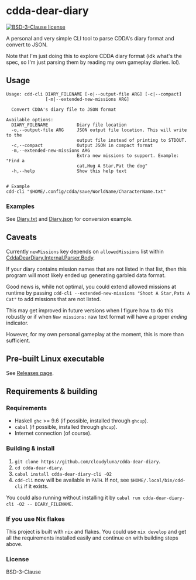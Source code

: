 # cdda-dear-diary

[![BSD-3-Clause license](https://img.shields.io/badge/license-BSD--3--Clause-blue.svg)](LICENSE)

A personal and very simple CLI tool to parse CDDA's diary format and convert to JSON.

Note that I'm just doing this to explore CDDA diary format (idk what's the spec, so I'm just parsing them
by reading my own gameplay diaries. lol).

## Usage
```
Usage: cdd-cli DIARY_FILENAME [-o|--output-file ARG] [-c|--compact] 
               [-m|--extended-new-missions ARG]

  Convert CDDA's diary file to JSON format

Available options:
  DIARY_FILENAME           Diary file location
  -o,--output-file ARG     JSON output file location. This will write to the
                           output file instead of printing to STDOUT.
  -c,--compact             Output JSON in compact format
  -m,--extended-new-missions ARG
                           Extra new missions to support. Example: "Find a
                           cat,Hug A Star,Pat the dog"
  -h,--help                Show this help text


# Example
cdd-cli "$HOME/.config/cdda/save/WorldName/CharacterName.txt"
```

### Examples
See [Diary.txt](/examples/Diary.txt) and [Diary.json](/examples/json/Diary.json)
for conversion example.

## Caveats
Currently `newMissions` key depends on `allowedMissions` list within [CddaDearDiary.Internal.Parser.Body](/cdda-dear-diary/src/CddaDearDiary/Internal/Parser/Body.hs).

If your diary contains mission names that are not listed in that list, then this
program will most likely ended up generating garbled data format.

Good news is, while not optimal, you could extend allowed missions at runtime by passing
`cdd-cli --extended-new-missions "Shoot A Star,Pats A Cat"` to add missions that
are not listed.

This may get improved in future versions when I figure how to do this robustly
or if when `New missions:` raw text format will have a proper *ending* indicator.

However, for my own personal gameplay at the moment, this is more than sufficient.

## Pre-built Linux executable
See [Releases page](https://github.com/cloudyluna/cdda-dear-diary/releases).

## Requirements & building

### Requirements
- Haskell `ghc` >= 9.6 (if possible, installed through `ghcup`).
- `cabal` (if possible, installed through `ghcup`).
- Internet connection (of course).

### Building & install
1. `git clone https://github.com/cloudyluna/cdda-dear-diary`.
2. `cd cdda-dear-diary`.
3. `cabal install cdda-dear-diary-cli -O2`
4. `cdd-cli` now will be available in `PATH`. If not, see `$HOME/.local/bin/cdd-cli` if it exists.

You could also running without installing it by `cabal run cdda-dear-diary-cli -O2 -- DIARY_FILENAME`.


### If you use Nix flakes

This project is built with `nix` and flakes. You could use `nix develop` and get all the requirements
installed easily and continue on with building steps above.

### License

BSD-3-Clause

